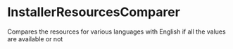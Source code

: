 # InstallerResourcesComparer
Compares the resources for various languages with English if all the values are available or not
